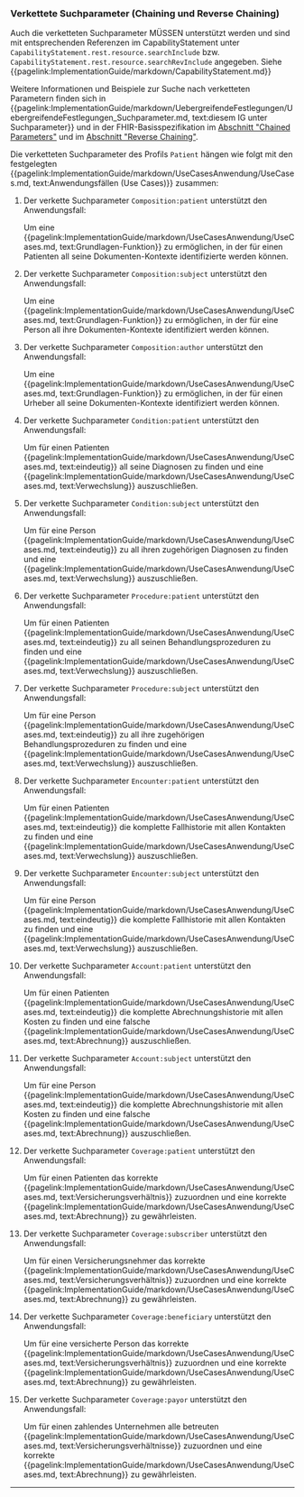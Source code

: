 ### Verkettete Suchparameter (Chaining und Reverse Chaining)

Auch die verketteten Suchparameter MÜSSEN unterstützt werden und sind mit entsprechenden Referenzen im CapabilityStatement unter ```CapabilityStatement.rest.resource.searchInclude``` bzw. ```CapabilityStatement.rest.resource.searchRevInclude``` angegeben. Siehe {{pagelink:ImplementationGuide/markdown/CapabilityStatement.md}}

Weitere Informationen und Beispiele zur Suche nach verketteten Parametern finden sich in {{pagelink:ImplementationGuide/markdown/UebergreifendeFestlegungen/UebergreifendeFestlegungen_Suchparameter.md, text:diesem IG unter Suchparameter}} und in der FHIR-Basisspezifikation im [Abschnitt "Chained Parameters"](https://hl7.org/fhir/R4/search.html#chaining) und im [Abschnitt "Reverse Chaining"](https://hl7.org/fhir/R4/search.html#has).

Die verketteten Suchparameter des Profils ```Patient``` hängen wie folgt mit den festgelegten {{pagelink:ImplementationGuide/markdown/UseCasesAnwendung/UseCases.md, text:Anwendungsfällen (Use Cases)}}  zusammen:

1. Der verkette Suchparameter ```Composition:patient``` unterstützt den Anwendungsfall:

    Um eine {{pagelink:ImplementationGuide/markdown/UseCasesAnwendung/UseCases.md, text:Grundlagen-Funktion}} zu ermöglichen, in der für einen Patienten all seine Dokumenten-Kontexte identifizierte werden können.

1. Der verkette Suchparameter ```Composition:subject``` unterstützt den Anwendungsfall:

    Um eine {{pagelink:ImplementationGuide/markdown/UseCasesAnwendung/UseCases.md, text:Grundlagen-Funktion}} zu ermöglichen, in der für eine Person all ihre Dokumenten-Kontexte identifiziert werden können.

1. Der verkette Suchparameter ```Composition:author``` unterstützt den Anwendungsfall:

    Um eine {{pagelink:ImplementationGuide/markdown/UseCasesAnwendung/UseCases.md, text:Grundlagen-Funktion}} zu ermöglichen, in der für einen Urheber all seine Dokumenten-Kontexte identifiziert werden können.

1. Der verkette Suchparameter ```Condition:patient``` unterstützt den Anwendungsfall:

    Um für einen Patienten {{pagelink:ImplementationGuide/markdown/UseCasesAnwendung/UseCases.md, text:eindeutig}} all seine Diagnosen zu finden und eine {{pagelink:ImplementationGuide/markdown/UseCasesAnwendung/UseCases.md, text:Verwechslung}} auszuschließen.

1. Der verkette Suchparameter ```Condition:subject``` unterstützt den Anwendungsfall:

    Um für eine Person {{pagelink:ImplementationGuide/markdown/UseCasesAnwendung/UseCases.md, text:eindeutig}} zu all ihren zugehörigen Diagnosen zu finden und eine {{pagelink:ImplementationGuide/markdown/UseCasesAnwendung/UseCases.md, text:Verwechslung}} auszuschließen.

1. Der verkette Suchparameter ```Procedure:patient``` unterstützt den Anwendungsfall:

    Um für einen Patienten {{pagelink:ImplementationGuide/markdown/UseCasesAnwendung/UseCases.md, text:eindeutig}} zu all seinen Behandlungsprozeduren zu finden und eine {{pagelink:ImplementationGuide/markdown/UseCasesAnwendung/UseCases.md, text:Verwechslung}} auszuschließen.

1. Der verkette Suchparameter ```Procedure:subject``` unterstützt den Anwendungsfall:

    Um für eine Person {{pagelink:ImplementationGuide/markdown/UseCasesAnwendung/UseCases.md, text:eindeutig}} zu all ihre zugehörigen Behandlungsprozeduren zu finden und eine {{pagelink:ImplementationGuide/markdown/UseCasesAnwendung/UseCases.md, text:Verwechslung}} auszuschließen.

1. Der verkette Suchparameter ```Encounter:patient``` unterstützt den Anwendungsfall:

    Um für einen Patienten {{pagelink:ImplementationGuide/markdown/UseCasesAnwendung/UseCases.md, text:eindeutig}} die komplette Fallhistorie mit allen Kontakten zu finden und eine {{pagelink:ImplementationGuide/markdown/UseCasesAnwendung/UseCases.md, text:Verwechslung}} auszuschließen.

1. Der verkette Suchparameter ```Encounter:subject``` unterstützt den Anwendungsfall:

    Um für eine Person {{pagelink:ImplementationGuide/markdown/UseCasesAnwendung/UseCases.md, text:eindeutig}} die komplette Fallhistorie mit allen Kontakten zu finden und eine {{pagelink:ImplementationGuide/markdown/UseCasesAnwendung/UseCases.md, text:Verwechslung}} auszuschließen.

1. Der verkette Suchparameter ```Account:patient``` unterstützt den Anwendungsfall:

    Um für einen Patienten {{pagelink:ImplementationGuide/markdown/UseCasesAnwendung/UseCases.md, text:eindeutig}} die komplette Abrechnungshistorie mit allen Kosten zu finden und eine falsche {{pagelink:ImplementationGuide/markdown/UseCasesAnwendung/UseCases.md, text:Abrechnung}} auszuschließen.

1. Der verkette Suchparameter ```Account:subject``` unterstützt den Anwendungsfall:

    Um für eine Person {{pagelink:ImplementationGuide/markdown/UseCasesAnwendung/UseCases.md, text:eindeutig}} die komplette Abrechnungshistorie mit allen Kosten zu finden und eine falsche {{pagelink:ImplementationGuide/markdown/UseCasesAnwendung/UseCases.md, text:Abrechnung}} auszuschließen.

1. Der verkette Suchparameter ```Coverage:patient``` unterstützt den Anwendungsfall:

    Um für einen Patienten das korrekte {{pagelink:ImplementationGuide/markdown/UseCasesAnwendung/UseCases.md, text:Versicherungsverhältnis}} zuzuordnen und eine korrekte {{pagelink:ImplementationGuide/markdown/UseCasesAnwendung/UseCases.md, text:Abrechnung}} zu gewährleisten.

1. Der verkette Suchparameter ```Coverage:subscriber``` unterstützt den Anwendungsfall:

    Um für einen Versicherungsnehmer das korrekte {{pagelink:ImplementationGuide/markdown/UseCasesAnwendung/UseCases.md, text:Versicherungsverhältnis}} zuzuordnen und eine korrekte {{pagelink:ImplementationGuide/markdown/UseCasesAnwendung/UseCases.md, text:Abrechnung}} zu gewährleisten.

1. Der verkette Suchparameter ```Coverage:beneficiary``` unterstützt den Anwendungsfall:

    Um für eine versicherte Person das korrekte {{pagelink:ImplementationGuide/markdown/UseCasesAnwendung/UseCases.md, text:Versicherungsverhältnis}} zuzuordnen und eine korrekte {{pagelink:ImplementationGuide/markdown/UseCasesAnwendung/UseCases.md, text:Abrechnung}} zu gewährleisten.

1. Der verkette Suchparameter ```Coverage:payor``` unterstützt den Anwendungsfall:

    Um für einen zahlendes Unternehmen alle betreuten {{pagelink:ImplementationGuide/markdown/UseCasesAnwendung/UseCases.md, text:Versicherungsverhältnisse}} zuzuordnen und eine korrekte {{pagelink:ImplementationGuide/markdown/UseCasesAnwendung/UseCases.md, text:Abrechnung}} zu gewährleisten.

---